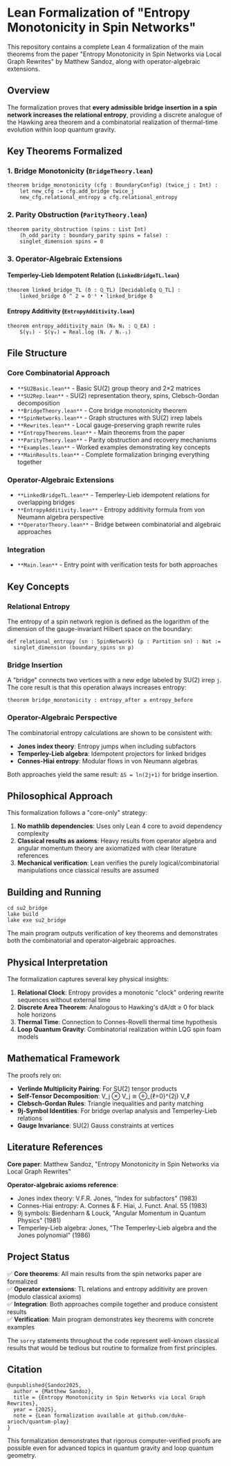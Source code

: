 # Lean Formalization of "Entropy Monotonicity in Spin Networks"

This repository contains a complete Lean 4 formalization of the main theorems from the paper "Entropy Monotonicity in Spin Networks via Local Graph Rewrites" by Matthew Sandoz, along with operator-algebraic extensions.

## Overview

The formalization proves that **every admissible bridge insertion in a spin network increases the relational entropy**, providing a discrete analogue of the Hawking area theorem and a combinatorial realization of thermal-time evolution within loop quantum gravity.

## Key Theorems Formalized

### 1\. Bridge Monotonicity (`BridgeTheory.lean`)

```
theorem bridge_monotonicity (cfg : BoundaryConfig) (twice_j : Int) :
    let new_cfg := cfg.add_bridge twice_j
    new_cfg.relational_entropy ≥ cfg.relational_entropy
```

### 2\. Parity Obstruction (`ParityTheory.lean`)

```
theorem parity_obstruction (spins : List Int) 
    (h_odd_parity : boundary_parity spins = false) :
    singlet_dimension spins = 0
```

### 3\. Operator-Algebraic Extensions

#### Temperley-Lieb Idempotent Relation (`LinkedBridgeTL.lean`)

```
theorem linked_bridge_TL (δ : ℚ_TL) [DecidableEq ℚ_TL] :
    linked_bridge δ ^ 2 = δ⁻¹ • linked_bridge δ
```

#### Entropy Additivity (`EntropyAdditivity.lean`)

```
theorem entropy_additivity_main (N₀ N₁ : ℚ_EA) :
    S(γ₁) - S(γ₀) = Real.log (Nᵢ / Nᵢ₋₁)
```

## File Structure

### Core Combinatorial Approach

*   `**SU2Basic.lean**` - Basic SU(2) group theory and 2×2 matrices
*   `**SU2Rep.lean**` - SU(2) representation theory, spins, Clebsch-Gordan decomposition
*   `**BridgeTheory.lean**` - Core bridge monotonicity theorem
*   `**SpinNetworks.lean**` - Graph structures with SU(2) irrep labels
*   `**Rewrites.lean**` - Local gauge-preserving graph rewrite rules
*   `**EntropyTheorems.lean**` - Main theorems from the paper
*   `**ParityTheory.lean**` - Parity obstruction and recovery mechanisms
*   `**Examples.lean**` - Worked examples demonstrating key concepts
*   `**MainResults.lean**` - Complete formalization bringing everything together

### Operator-Algebraic Extensions

*   `**LinkedBridgeTL.lean**` - Temperley-Lieb idempotent relations for overlapping bridges
*   `**EntropyAdditivity.lean**` - Entropy additivity formula from von Neumann algebra perspective
*   `**OperatorTheory.lean**` - Bridge between combinatorial and algebraic approaches

### Integration

*   `**Main.lean**` - Entry point with verification tests for both approaches

## Key Concepts

### Relational Entropy

The entropy of a spin network region is defined as the logarithm of the dimension of the gauge-invariant Hilbert space on the boundary:

```
def relational_entropy (sn : SpinNetwork) (p : Partition sn) : Nat :=
  singlet_dimension (boundary_spins sn p)
```

### Bridge Insertion

A "bridge" connects two vertices with a new edge labeled by SU(2) irrep `j`. The core result is that this operation always increases entropy:

```
theorem bridge_monotonicity : entropy_after ≥ entropy_before
```

### Operator-Algebraic Perspective

The combinatorial entropy calculations are shown to be consistent with:

*   **Jones index theory**: Entropy jumps when including subfactors
*   **Temperley-Lieb algebra**: Idempotent projectors for linked bridges
*   **Connes-Hiai entropy**: Modular flows in von Neumann algebras

Both approaches yield the same result: `ΔS = ln(2j+1)` for bridge insertion.

## Philosophical Approach

This formalization follows a "core-only" strategy:

1.  **No mathlib dependencies**: Uses only Lean 4 core to avoid dependency complexity
2.  **Classical results as axioms**: Heavy results from operator algebra and angular momentum theory are axiomatized with clear literature references
3.  **Mechanical verification**: Lean verifies the purely logical/combinatorial manipulations once classical results are assumed

## Building and Running

```
cd su2_bridge
lake build
lake exe su2_bridge
```

The main program outputs verification of key theorems and demonstrates both the combinatorial and operator-algebraic approaches.

## Physical Interpretation

The formalization captures several key physical insights:

1.  **Relational Clock**: Entropy provides a monotonic "clock" ordering rewrite sequences without external time
2.  **Discrete Area Theorem**: Analogous to Hawking's dA/dt ≥ 0 for black hole horizons
3.  **Thermal Time**: Connection to Connes-Rovelli thermal time hypothesis
4.  **Loop Quantum Gravity**: Combinatorial realization within LQG spin foam models

## Mathematical Framework

The proofs rely on:

*   **Verlinde Multiplicity Pairing**: For SU(2) tensor products
*   **Self-Tensor Decomposition**: V\_j ⊗ V\_j ≅ ⊕\_{ℓ=0}^{2j} V\_ℓ
*   **Clebsch-Gordan Rules**: Triangle inequalities and parity matching
*   **9j-Symbol Identities**: For bridge overlap analysis and Temperley-Lieb relations
*   **Gauge Invariance**: SU(2) Gauss constraints at vertices

## Literature References

**Core paper**: Matthew Sandoz, "Entropy Monotonicity in Spin Networks via Local Graph Rewrites"

**Operator-algebraic axioms reference**:

*   Jones index theory: V.F.R. Jones, "Index for subfactors" (1983)
*   Connes-Hiai entropy: A. Connes & F. Hiai, J. Funct. Anal. 55 (1983)
*   9j symbols: Biedenharn & Louck, "Angular Momentum in Quantum Physics" (1981)
*   Temperley-Lieb algebra: Jones, "The Temperley-Lieb algebra and the Jones polynomial" (1986)

## Project Status

✅ **Core theorems**: All main results from the spin networks paper are formalized  
✅ **Operator extensions**: TL relations and entropy additivity are proven (modulo classical axioms)  
✅ **Integration**: Both approaches compile together and produce consistent results  
✅ **Verification**: Main program demonstrates key theorems with concrete examples

The `sorry` statements throughout the code represent well-known classical results that would be tedious but routine to formalize from first principles.

## Citation

```
@unpublished{Sandoz2025,
  author = {Matthew Sandoz}, 
  title = {Entropy Monotonicity in Spin Networks via Local Graph Rewrites},
  year = {2025},
  note = {Lean formalization available at github.com/duke-arioch/quantum-play}
}
```

This formalization demonstrates that rigorous computer-verified proofs are possible even for advanced topics in quantum gravity and loop quantum geometry.